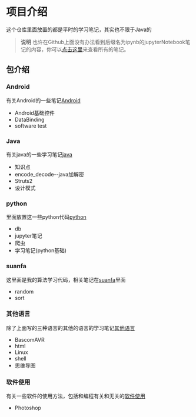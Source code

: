 # 项目介绍
这个仓库里面放置的都是平时的学习笔记，其实也不限于Java的

> **说明**
也许在Github上面没有办法看到后缀名为ipynb的jupyterNotebook笔记的内容，你可以[点击这里](http://nbviewer.jupyter.org/github/MengFly/Learning/tree/master/)来查看所有的笔记。

## 包介绍

### Android
有关Android的一些笔记[Android](Android)
+ Android基础控件
+ DataBinding
+ software test

### Java
有关java的一些学习笔记[java](java)
+ 知识点
+ encode_decode--java加解密
+ Struts2
+ 设计模式

### python
里面放置这一些python代码[python](python)
+ db
+ jupyter笔记
+ 爬虫
+ 学习笔记(python基础)

### suanfa
这里面是我的算法学习代码，相关笔记在[suanfa](suanfa)里面
+ random
+ sort

### 其他语言
除了上面写的三种语言的其他的语言的学习笔记[其他语言](其他语言)
+ BascomAVR
+ html
+ Linux
+ shell
+ 思维导图

### 软件使用
有关一些软件的使用方法，包括和编程有关和无关的[软件使用](软件使用)
+ Photoshop
